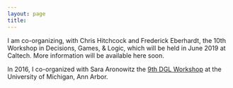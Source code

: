 ```yaml
---
layout: page 
title: 
---
```


I am co-organizing, with Chris Hitchcock and Frederick Eberhardt, the 10th Workshop in Decisions, Games, & Logic, which will be held in June 2019 at Caltech. More information will be available here soon.

In 2016, I co-organized with Sara Aronowitz the [9th DGL Workshop](http://www-personal.umich.edu/~skaron/dgl/) at the University of Michigan, Ann Arbor. 
